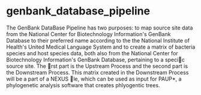 # genbank_database_pipeline

The GenBank DataBase Pipeline has two purposes: to map source site data
from the National Center for Biotechnology Information's GenBank Database
to their preferred name according to the the National Institute of Health's
United Medical Language System and to create a matrix of bacteria species
and host species data, both also from the National Center for Biotechnology
Information's GenBank Database, pertaining to a specic source site. The rst
part is the Upstream Process and the second part is the Downstream Process.
This matrix created in the Downstream Process will be a part of a NEXUS le,
which can be used as input for PAUP*, a phylogenetic analysis software that
creates phlyogentic trees.
